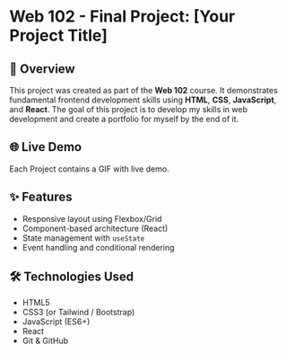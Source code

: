# Web 102 - Final Project: [Your Project Title]

## 📌 Overview

This project was created as part of the **Web 102** course. It demonstrates fundamental frontend development skills using **HTML**, **CSS**, **JavaScript**, and **React**. The goal of this project is to develop my skills in web development and create a portfolio for myself by the end of it.

## 🌐 Live Demo

Each Project contains a GIF with live demo.

## ✨ Features

- Responsive layout using Flexbox/Grid
- Component-based architecture (React)
- State management with `useState`
- Event handling and conditional rendering


## 🛠️ Technologies Used

- HTML5
- CSS3 (or Tailwind / Bootstrap)
- JavaScript (ES6+)
- React
- Git & GitHub